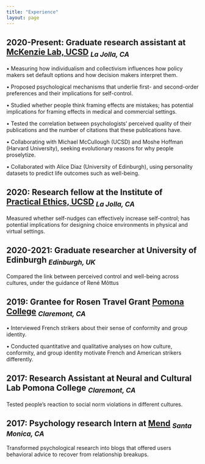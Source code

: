 ```yaml
---
title: "Experience"
layout: page
---
```


## 2020-Present: Graduate research assistant at [McKenzie Lab, UCSD](https://psychology.ucsd.edu/people/profiles/cmckenzie.html) <sub> _La Jolla, CA_ </sub>

•	Measuring how individualism and collectivism influences how policy makers set default options and how decision makers interpret them.

•	Proposed psychological mechanisms that underlie first- and second-order preferences and their implications for self-control.

•	Studied whether people think framing effects are mistakes; has potential implications for framing effects in medical and commercial settings.

•	Tested the correlation between psychologists’ perceived quality of their publications and the number of citations that these publications have.

•	Collaborating with Michael McCullough (UCSD) and Moshe Hoffman (Harvard University), seeking evolutionary reasons for why people proselytize.

•	Collaborated with Alice Diaz (University of Edinburgh), using personality datasets to predict life outcomes such as well-being.

## 2020: Research fellow at the Institute of [Practical Ethics, UCSD](https://ipe.ucsd.edu/) <sub> _La Jolla, CA_ </sub>
Measured whether self-nudges can effectively increase self-control; has potential implications for designing choice environments in physical and virtual settings.

## 2020-2021: Graduate researcher at University of Edinburgh <sub> _Edinburgh, UK_ </sub>
Compared the link between perceived control and well-being across cultures, under the guidance of René Mõttus

## 2019: Grantee for Rosen Travel Grant [Pomona College](https://en.wikipedia.org/wiki/Pomona_College) <sub> _Claremont, CA_ </sub>
•	Interviewed French strikers about their sense of conformity and group identity. 

•	Conducted quantitative and qualitative analyses on how culture, conformity, and group identity motivate French and American strikers differently.

## 2017: Research Assistant at Neural and Cultural Lab Pomona College <sub> _Claremont, CA_ </sub>
  Tested people’s reaction to social norm violations in different cultures.
  
## 2017: Psychology research Intern at [Mend](https://www.letsmend.com/) <sub> _Santa Monica, CA_ <sub>
Transformed psychological research into blogs that offered users behavioral advice to recover from relationship breakups.

